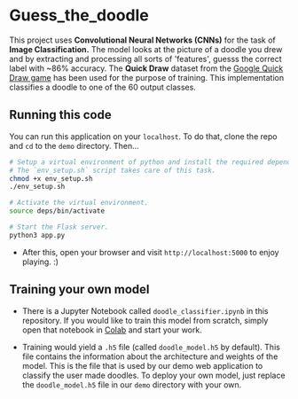 # Guess_the_doodle
This project uses **Convolutional Neural Networks (CNNs)** for the task of **Image  Classification.** The model looks at the picture of a doodle you drew and by extracting and processing all sorts of 'features', guesss the correct label with ~86% accuracy. The **Quick Draw** dataset from the [Google Quick Draw game](https://quickdraw.withgoogle.com/#) has been used for the purpose of training. This implementation classifies a doodle to one of the 60 output classes.

## Running this code
You can run this application on your `localhost`. To do that, clone the repo and `cd` to the `demo` directory. Then...
```sh
# Setup a virtual environment of python and install the required dependencies.
# The `env_setup.sh` script takes care of this task.
chmod +x env_setup.sh
./env_setup.sh

# Activate the virtual environment.
source deps/bin/activate

# Start the Flask server.
python3 app.py
```
* After this, open your browser and visit `http://localhost:5000` to enjoy playing. :)

## Training your own model
* There is a Jupyter Notebook called `doodle_classifier.ipynb` in this repository. If you would like to train this model from scratch, simply open that notebook in [Colab](https://colab.research.google.com/notebooks/welcome.ipynb) and start your work.

* Training would yield a `.h5` file (called `doodle_model.h5` by default). This file contains the information about the architecture and weights of the model. This is the file that is used by our demo web application to classify the user made doodles. To deploy your own model, just replace the `doodle_model.h5` file in our `demo` directory with your own.
